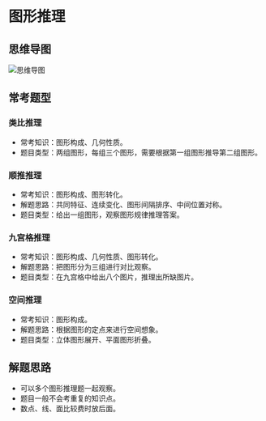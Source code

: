 # 图形推理

## 思维导图

![思维导图](../../assets/images/图形推理.png)

## 常考题型

### 类比推理

* 常考知识：图形构成、几何性质。
* 题目类型：两组图形，每组三个图形，需要根据第一组图形推导第二组图形。

### 顺推推理

* 常考知识：图形构成、图形转化。
* 解题思路：共同特征、连续变化、图形间隔排序、中间位置对称。
* 题目类型：给出一组图形，观察图形规律推理答案。

### 九宫格推理

* 常考知识：图形构成、几何性质、图形转化。
* 解题思路：把图形分为三组进行对比观察。
* 题目类型：在九宫格中给出八个图片，推理出所缺图片。

### 空间推理

* 常考知识：图形构成。
* 解题思路：根据图形的定点来进行空间想象。
* 题目类型：立体图形展开、平面图形折叠。

## 解题思路

* 可以多个图形推理题一起观察。
* 题目一般不会考重复的知识点。
* 数点、线、面比较费时放后面。